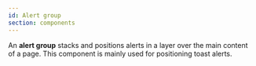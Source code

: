 ```yaml
---
id: Alert group
section: components
---
```


An **alert group** stacks and positions alerts in a layer over the main content of a page. This component is mainly used for positioning toast alerts.